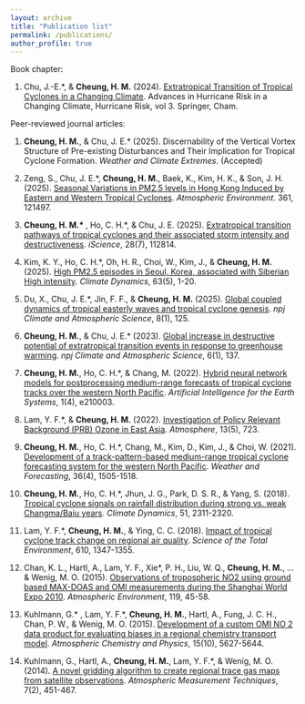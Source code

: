 ```yaml
---
layout: archive
title: "Publication list"
permalink: /publications/
author_profile: true
---
```


Book chapter:
1. Chu, J.-E.*, & <b>Cheung, H. M.</b> (2024). <a href="https://link.springer.com/chapter/10.1007/978-3-031-63186-3_2" target="_blank">Extratropical Transition of Tropical Cyclones in a Changing Climate</a>. Advances in Hurricane Risk in a Changing Climate, Hurricane Risk, vol 3. Springer, Cham.

Peer-reviewed journal articles:
1. <b>Cheung, H. M.</b>, & Chu, J. E.* (2025). Discernability of the Vertical Vortex Structure of Pre-existing Disturbances and Their Implication for Tropical Cyclone Formation. _Weather and Climate Extremes_. (Accepted)

1. Zeng, S., Chu, J. E.*, <b>Cheung, H. M.</b>, Baek, K., Kim, H. K., & Son, J. H. (2025). <a href="https://www.sciencedirect.com/science/article/pii/S1352231025004728?via%3Dihub" target="_blank">Seasonal Variations in PM2.5 levels in Hong Kong Induced by Eastern and Western Tropical Cyclones</a>. _Atmospheric Environment_. 361, 121497.

1.	<b>Cheung, H. M.* </b>, Ho, C. H.*, & Chu, J. E. (2025). <a href="https://www.sciencedirect.com/science/article/pii/S2589004225010752" target="_blank">Extratropical transition pathways of tropical cyclones and their associated storm intensity and destructiveness</a>. _iScience_, 28(7), 112814.

1. Kim, K. Y., Ho, C. H.*, Oh, H. R., Choi, W., Kim, J., & <b>Cheung, H. M.</b> (2025). <a href="https://link.springer.com/article/10.1007/s00382-025-07703-x" target="_blank">High PM2.5 episodes in Seoul, Korea, associated with Siberian High intensity</a>. _Climate Dynamics_, 63(5), 1-20.

1. Du, X., Chu, J. E.*, Jin, F. F., & <b>Cheung, H. M.</b> (2025). <a href="https://www.nature.com/articles/s41612-025-01014-y" target="_blank">Global coupled dynamics of tropical easterly waves and tropical cyclone genesis</a>. _npj Climate and Atmospheric Science_, 8(1), 125.

1. <b>Cheung, H. M.</b>, & Chu, J. E.* (2023). <a href="https://www.nature.com/articles/s41612-023-00470-8" target="_blank">Global increase in destructive potential of extratropical transition events in response to greenhouse warming</a>. _npj Climate and Atmospheric Science_, 6(1), 137.

1. <b>Cheung, H. M.</b>, Ho, C. H.*, & Chang, M. (2022). <a href="https://journals.ametsoc.org/view/journals/aies/1/4/AIES-D-21-0003.1.xml" target="_blank">Hybrid neural network models for postprocessing medium-range forecasts of tropical cyclone tracks over the western North Pacific</a>. _Artificial Intelligence for the Earth Systems_, 1(4), e210003.
   
1. Lam, Y. F.*, & <b>Cheung, H. M.</b> (2022). <a href="https://www.mdpi.com/2073-4433/13/5/723" target="_blank">Investigation of Policy Relevant Background (PRB) Ozone in East Asia</a>. _Atmosphere_, 13(5), 723.
   
1. <b>Cheung, H. M.</b>, Ho, C. H.*, Chang, M., Kim, D., Kim, J., & Choi, W. (2021). <a href="https://doi.org/10.1175/WAF-D-20-0102.1" target="_blank">Development of a track-pattern-based medium-range tropical cyclone forecasting system for the western North Pacific</a>. _Weather and Forecasting_, 36(4), 1505-1518.
   
1. <b>Cheung, H. M.</b>, Ho, C. H.*, Jhun, J. G., Park, D. S. R., & Yang, S. (2018). <a href="https://doi.org/10.1007/s00382-017-4014-1" target="_blank">Tropical cyclone signals on rainfall distribution during strong vs. weak Changma/Baiu years</a>. _Climate Dynamics_, 51, 2311-2320.
   
1. Lam, Y. F.*, <b>Cheung, H. M.</b>, & Ying, C. C. (2018). <a href="https://doi.org/10.1016/j.scitotenv.2017.08.100" target="_blank">Impact of tropical cyclone track change on regional air quality</a>. _Science of the Total Environment_, 610, 1347-1355.
   
1. Chan, K. L., Hartl, A., Lam, Y. F., Xie*, P. H., Liu, W. Q., <b>Cheung, H. M.</b>, ... & Wenig, M. O. (2015). <a href="https://doi.org/10.1016/j.atmosenv.2015.08.041" target="_blank">Observations of tropospheric NO2 using ground based MAX-DOAS and OMI measurements during the Shanghai World Expo 2010</a>. _Atmospheric Environment_, 119, 45-58. 
   
1. Kuhlmann, G.* , Lam, Y. F.*, <b>Cheung, H. M.</b>, Hartl, A., Fung, J. C. H., Chan, P. W., & Wenig, M. O. (2015). <a href="https://doi.org/10.5194/acp-15-5627-2015" target="_blank">Development of a custom OMI NO 2 data product for evaluating biases in a regional chemistry transport model</a>. _Atmospheric Chemistry and Physics_, 15(10), 5627-5644.
   
1. Kuhlmann, G., Hartl, A., <b>Cheung, H. M.</b>, Lam, Y. F.*, & Wenig, M. O. (2014). <a href="https://doi.org/10.5194/amt-7-451-2014" target="_blank">A novel gridding algorithm to create regional trace gas maps from satellite observations</a>. _Atmospheric Measurement Techniques_, 7(2), 451-467.
